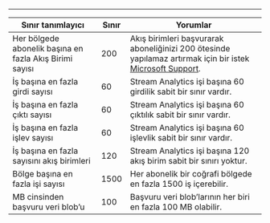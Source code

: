 ---
| Sınır tanımlayıcı | Sınır | Yorumlar |
| --- | --- | --- |
| Her bölgede abonelik başına en fazla Akış Birimi sayısı |200 |Akış birimleri başvurarak aboneliğinizi 200 ötesinde yapılamaz artırmak için bir istek [Microsoft Support](https://support.microsoft.com/en-us). |
| İş başına en fazla girdi sayısı |60 |Stream Analytics işi başına 60 girdilik sabit bir sınır vardır. |
| İş başına en fazla çıktı sayısı |60 |Stream Analytics işi başına 60 çıktılık sabit bir sınır vardır. |
| İş başına en fazla işlev sayısı |60 |Stream Analytics işi başına 60 işlevlik sabit bir sınır vardır. |
| İş başına en fazla sayısını akış birimleri |120 |Stream Analytics işi başına 120 akış birim sabit bir sınırı yoktur. |
| Bölge başına en fazla işi sayısı |1500 |Her abonelik bir coğrafi bölgede en fazla 1500 iş içerebilir. |
| MB cinsinden başvuru veri blob’u | 100 | Başvuru veri blob’larının her biri en fazla 100 MB olabilir. |

